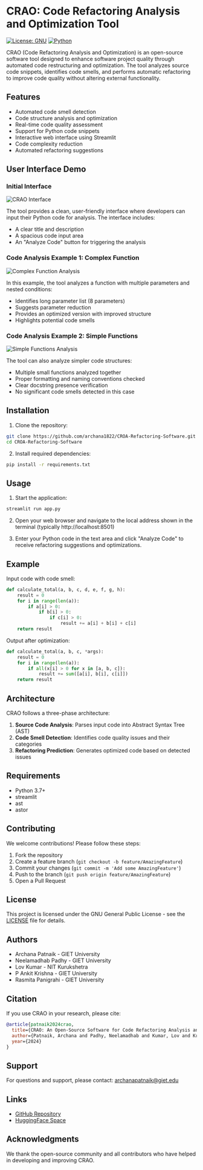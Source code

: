 # CRAO: Code Refactoring Analysis and Optimization Tool
[![License: GNU](https://img.shields.io/badge/License-GNU-green.svg)](https://www.gnu.org/licenses/gpl-3.0.en.html)
[![Python](https://img.shields.io/badge/python-v3.7+-blue.svg)](https://www.python.org/)

CRAO (Code Refactoring Analysis and Optimization) is an open-source software tool designed to enhance software project quality through automated code restructuring and optimization. The tool analyzes source code snippets, identifies code smells, and performs automatic refactoring to improve code quality without altering external functionality.

## Features
- Automated code smell detection
- Code structure analysis and optimization
- Real-time code quality assessment
- Support for Python code snippets
- Interactive web interface using Streamlit
- Code complexity reduction
- Automated refactoring suggestions

## User Interface Demo

### Initial Interface
![CRAO Interface](https://raw.githubusercontent.com/username/CROA-Refactoring-Software/main/docs/images/ui-empty.png)

The tool provides a clean, user-friendly interface where developers can input their Python code for analysis. The interface includes:
- A clear title and description
- A spacious code input area
- An "Analyze Code" button for triggering the analysis

### Code Analysis Example 1: Complex Function
![Complex Function Analysis](https://raw.githubusercontent.com/username/CROA-Refactoring-Software/main/docs/images/ui-complex.png)

In this example, the tool analyzes a function with multiple parameters and nested conditions:
- Identifies long parameter list (8 parameters)
- Suggests parameter reduction
- Provides an optimized version with improved structure
- Highlights potential code smells

### Code Analysis Example 2: Simple Functions
![Simple Functions Analysis](https://raw.githubusercontent.com/username/CROA-Refactoring-Software/main/docs/images/ui-simple.png)

The tool can also analyze simpler code structures:
- Multiple small functions analyzed together
- Proper formatting and naming conventions checked
- Clear docstring presence verification
- No significant code smells detected in this case

## Installation

1. Clone the repository:
```bash
git clone https://github.com/archana1822/CROA-Refactoring-Software.git
cd CROA-Refactoring-Software
```

2. Install required dependencies:
```bash
pip install -r requirements.txt
```

## Usage

1. Start the application:
```bash
streamlit run app.py
```

2. Open your web browser and navigate to the local address shown in the terminal (typically http://localhost:8501)

3. Enter your Python code in the text area and click "Analyze Code" to receive refactoring suggestions and optimizations.

## Example

Input code with code smell:
```python
def calculate_total(a, b, c, d, e, f, g, h):
    result = 0
    for i in range(len(a)):
        if a[i] > 0:
            if b[i] > 0:
                if c[i] > 0:
                    result += a[i] + b[i] + c[i]
    return result
```

Output after optimization:
```python
def calculate_total(a, b, c, *args):
    result = 0
    for i in range(len(a)):
        if all(x[i] > 0 for x in [a, b, c]):
            result += sum([a[i], b[i], c[i]])
    return result
```

## Architecture

CRAO follows a three-phase architecture:

1. **Source Code Analysis**: Parses input code into Abstract Syntax Tree (AST)
2. **Code Smell Detection**: Identifies code quality issues and their categories
3. **Refactoring Prediction**: Generates optimized code based on detected issues

## Requirements

- Python 3.7+
- streamlit
- ast
- astor

## Contributing

We welcome contributions! Please follow these steps:

1. Fork the repository
2. Create a feature branch (`git checkout -b feature/AmazingFeature`)
3. Commit your changes (`git commit -m 'Add some AmazingFeature'`)
4. Push to the branch (`git push origin feature/AmazingFeature`)
5. Open a Pull Request

## License

This project is licensed under the GNU General Public License - see the [LICENSE](LICENSE) file for details.

## Authors

- Archana Patnaik - GIET University
- Neelamadhab Padhy - GIET University
- Lov Kumar - NIT Kurukshetra
- P Ankit Krishna - GIET University
- Rasmita Panigrahi - GIET University

## Citation

If you use CRAO in your research, please cite:

```bibtex
@article{patnaik2024crao,
  title={CRAO: An Open-Source Software for Code Refactoring Analysis and Optimization},
  author={Patnaik, Archana and Padhy, Neelamadhab and Kumar, Lov and Krishna, P Ankit and Panigrahi, Rasmita},
  year={2024}
}
```

## Support

For questions and support, please contact: archanapatnaik@giet.edu

## Links

- [GitHub Repository](https://github.com/archana1822/CROA-Refactoring-Software)
- [HuggingFace Space](https://huggingface.co/spaces/AnkitKrishna/Code-Refactoring-Analysis-and-Optimization-Tool)

## Acknowledgments

We thank the open-source community and all contributors who have helped in developing and improving CRAO.
